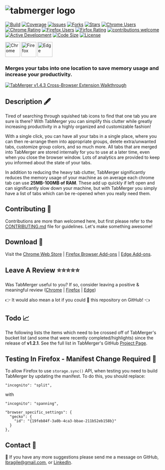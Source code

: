 # ![tabmerger logo](./public/images/logo-full-rescale.PNG) 

[![Build](https://img.shields.io/github/workflow/status/lbragile/TabMerger/TabMerger%20Unit%20Testing?label=Build)](https://github.com/lbragile/TabMerger/actions) [![Coverage](https://img.shields.io/codecov/c/github/lbragile/TabMerger?label=Coverage)](https://app.codecov.io/gh/lbragile/TabMerger/) [![Issues](https://img.shields.io/github/issues/lbragile/TabMerger?label=Issues)](https://github.com/lbragile/TabMerger/issues) [![Forks](https://img.shields.io/github/forks/lbragile/TabMerger?label=Forks)](https://github.com/lbragile/TabMerger) [![Stars](https://img.shields.io/github/stars/lbragile/TabMerger?label=Stars)](https://github.com/lbragile/TabMerger) [![Chrome Users](https://img.shields.io/chrome-web-store/users/inmiajapbpafmhjleiebcamfhkfnlgoc?label=Chrome%20Users)](https://chrome.google.com/webstore/detail/tabmerger/inmiajapbpafmhjleiebcamfhkfnlgoc) [![Chrome Rating](https://img.shields.io/chrome-web-store/rating/inmiajapbpafmhjleiebcamfhkfnlgoc?label=Chrome%20Rating)](https://chrome.google.com/webstore/detail/tabmerger/inmiajapbpafmhjleiebcamfhkfnlgoc) [![Firefox Users](https://img.shields.io/amo/users/%7B19feb84f-3a0b-4ca3-bbae-211b52eb158b%7D?label=Firefox%20Users)](https://addons.mozilla.org/en-US/firefox/addon/tabmerger/) [![Firfox Rating](https://img.shields.io/amo/rating/%257B19feb84f-3a0b-4ca3-bbae-211b52eb158b%257D?label=Firefox%20Rating)](https://addons.mozilla.org/en-US/firefox/addon/tabmerger/) [![contributions welcome](https://img.shields.io/badge/Contributions-welcome-brightgreen.svg?style=flat)](https://github.com/lbragile/TabMerger) [![Active Development](https://img.shields.io/badge/Maintenance-active-brightgreen.svg)](https://github.com/lbragile/TabMerger) [![Code Size](https://img.shields.io/github/languages/code-size/lbragile/TabMerger?label=Code%20Size)](https://github.com/lbragile/TabMerger/) [![License](https://img.shields.io/github/license/lbragile/tabmerger?label=License)](https://github.com/lbragile/TabMerger/blob/master/LICENSE.md)

[<img src="https://i.imgur.com/f4eig5t.png" alt="Chrome" width="48px" height="48px" />](https://chrome.google.com/webstore/detail/tabmerger/inmiajapbpafmhjleiebcamfhkfnlgoc) [<img src="https://i.imgur.com/llFkB4E.png" alt="Firefox" width="48px" height="48px" />](https://addons.mozilla.org/en-CA/firefox/addon/tabmerger/) [<img src="https://i.imgur.com/7kQDKJF.png" alt="Edge" width="48px" height="48px" />](https://microsoftedge.microsoft.com/addons/detail/tabmerger/eogjdfjemlgmbblgkjlcgdehbeoodbfn)

### Merges your tabs into one location to save memory usage and increase your productivity.

[<img src="https://i.imgur.com/gVmsvKp.png" alt="TabMerger v1.4.3 Cross-Browser Extension Walkthrough"/>](https://youtu.be/zkI0T-GzmzQ)

## Description 🖋

Tired of searching through squished tab icons to find that one tab you are sure is there? With TabMerger you can simplify this clutter while greatly increasing productivity in a highly organized and customizable fashion!

With a single click, you can have all your tabs in a single place, where you can then re-arrange them into appropriate groups, delete extra/unwanted tabs, customize group colors, and so much more. All tabs that are merged into TabMerger are stored internally for you to use at a later time, even when you close the browser window. Lots of analytics are provided to keep you informed about the state of your tabs.

In addition to reducing the heavy tab clutter, TabMerger significantly reduces the memory usage of your machine as on average each chrome tab can use **25MB-100MB of RAM**. These add up quickly if left open and can significantly slow down your machine, but with TabMerger you simply have a list of tabs which can be re-opened when you really need them.

## Contributing 🤗

Contributions are more than welcomed here, but first please refer to the <a href="https://github.com/lbragile/TabMerger/blob/master/CONTRIBUTING.md"/>CONTRIBUTING.md</a> file for guidelines. Let's make something awesome!

## Download 🔽

Visit the <a href="https://chrome.google.com/webstore/detail/tabmerger/inmiajapbpafmhjleiebcamfhkfnlgoc/">Chrome Web Store</a> | <a href="https://addons.mozilla.org/en-CA/firefox/addon/tabmerger/"> Firefox Browser Add-ons</a> | <a href="https://microsoftedge.microsoft.com/addons/detail/tabmerger/eogjdfjemlgmbblgkjlcgdehbeoodbfn"> Edge Add-ons</a>.

## Leave A Review ⭐⭐⭐⭐⭐

Was TabMerger useful to you?
If so, consider leaving a positive & meaningful review (<a href="https://chrome.google.com/webstore/detail/tabmerger/inmiajapbpafmhjleiebcamfhkfnlgoc/reviews">Chrome</a> | <a href="https://addons.mozilla.org/en-CA/firefox/addon/tabmerger/">Firefox</a> | <a href="https://microsoftedge.microsoft.com/addons/detail/tabmerger/eogjdfjemlgmbblgkjlcgdehbeoodbfn"> Edge</a>)

👉 It would also mean a lot if you could 🌟 this repository on GitHub! 👈

## Todo :chart_with_upwards_trend:

The following lists the items which need to be crossed off of TabMerger's bucket list (and some that were recently completed/highlights) since the release of **v1.2.1**. See the full list in TabMerger's GitHub <a href="https://github.com/lbragile/TabMerger/projects/1">Project Page</a>.

## Testing In Firefox - Manifest Change Required 😤

To allow Firefox to use `storage.sync()` API, when testing you need to build TabMerger by updating the manifest. To do this, you should replace:

```
"incognito": "split",
```

with

```
"incognito": "spanning",

"browser_specific_settings": {
  "gecko": {
    "id": "{19feb84f-3a0b-4ca3-bbae-211b52eb158b}"
  }
},
```

## Contact :iphone:

📩 If you have any more suggestions please send me a message on GitHub, lbragile@gmail.com, or <a href="https://www.linkedin.com/in/liorbragilevsky/">LinkedIn</a>.

